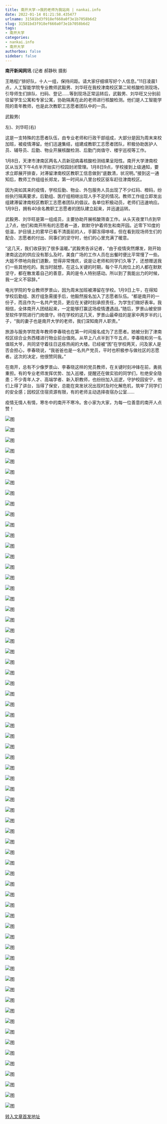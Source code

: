 ```yaml
---
title: 南开大学->我的老师为我站岗 | nankai.info
date: 2022-01-14 01:21:58.435477
urlname: 31581bd3f918ef660a0f3e1b7058b6d2
slug: 31581bd3f918ef660a0f3e1b7058b6d2
tags: 
- 南开大学
categories:
- nankai.info
- 南开大学
authorbox: false
sidebar: false
---
```

**南开新闻网讯** (记者 郝静秋 摄影

王皓程)“排好队，十人一组，保持间距。请大家仔细填写好个人信息。”11日凌晨1点，人工智能学院专业教师武毅男、刘华旺在我校津南校区第二轮核酸检测现场，引导师生们排队、扫码、登记……等到现场正常运转后，武毅男、刘华旺又分别前往留学生公寓和专家公寓，协助隔离在此的老师进行核酸检测。他们是人工智能学院的青年教师，也是此次教职工志愿者团队中的一员。

武毅男(
<!--more-->
左)、刘华旺(右)

这是一支特殊的志愿者队伍，由专业老师和行政干部组成，大部分是因为周末来校加班，被疫情滞留。他们迅速集结，组建成教职工志愿者团队，积极协助医护人员、辅导员、后勤、物业开展核酸检测、后勤门岗值守、楼宇巡视等工作。

1月8日，天津市津南区两名人员新冠病毒核酸检测结果呈阳性。南开大学津南校区从当天下午4点半开始实行校园封闭管理。1月8日9点，学校接到上级通知，要求立即展开排查，对滞留津南校区教职工信息做到“底数清，状况明。”接到这一通知后，教师工作组组长郑龙，第一时间从八里台校区驱车赶往津南校区。

因为突如其来的疫情，学校后勤、物业、外包服务人员出现了不少红码、橙码，纷纷执行隔离要求，后勤组、医疗组相继出现人手不足的情况。教师工作组立即发出组建滞留津南校区教职工志愿者团队的倡议。各单位积极动员，老师们迅速响应。1月9日，拥有40余名教职工志愿者的团队建立起来，并迅速运转。

武毅男、刘华旺是第一组成员，主要协助开展核酸筛查工作。从头天夜里11点到早上7点，他们和南开所有的志愿者一道，默默守护着师生和南开园。近零下10度的低温，护目镜上的雾早已看不清面前的人，手脚冻得哆嗦，但在看到现场师生们的配合、志愿者的付出、同事们的坚守时，他们的心里充满了暖意。

“这几天，我们收获到了很多温暖。”武毅男告诉记者，“由于疫情突然爆发，刚开始津南这边的供应没有那么及时，美食广场的工作人员在出餐时便比平常慢了一些。大姐不停地向我们道歉，觉得非常愧疚，说是让老师和同学们久等了，还想赠送我们一些其他吃的。我当时就想，在这么关键的时期，每个平凡岗位上的人都在默默坚守，都在散发着自己的善意，真的是令人特别感动。所以到了我能出力的时候，我一定义不容辞。”

电光学院的专业教师罗景山，因为周末加班被滞留在学校。1月9日上午，在得知学校后勤组、医疗组急需援手后，他毅然报名加入了志愿者队伍。“都是南开的一份子，而且作为一名共产党员，更应在关键时刻承担责任，为学生们做好表率。我相信，全体南开人团结起来，一定能够打赢这场疫情遭遇战。”随后，罗景山被安排至软件学院进行门岗值守。待在学校的这几天，罗景山最牵挂的是家中两岁半的儿子，“我的妻子也是南开大学的老师，我们深知南开人职责。”

旅游与服务学院青年教师李春晓也在第一时间报名成为了志愿者。她被分到了津南校区综合业务西楼进行物业前台值岗。从早上八点半到下午五点，李春晓和另一名值班大爷，共同坚守着往日这栋热闹的大楼。已经被“困”在学校两天，问及家人是否会担心，李春晓说，“我爸爸也是一名共产党员，平时也积极参与做社区的志愿者。这次的决定，他很赞同我。”

在南开，总有不少像罗景山、李春晓这样的党员教师，在关键时刻冲锋在前，勇挑重担。有的专业老师发挥优势、加入巡楼，提醒还在做实验的同学们，杜绝安全隐患；不少青年人才、高端学者、新入职教师，也纷纷加入巡逻，守护校园安宁，他们上得了讲台，当得了保安，总能在突发状况出现时及时化解危机，筑牢了同学们的安全感；因校区住宿资源有限，有的老师主动选择夜宿办公室……

疫情无情人有情，寒冬中的南开不寒冷。舍小家为大家，为每一位善意的南开人点赞！

![图](http://news.nankai.edu.cn/ywsd/system/2022/01/12/g)

![图](http://news.nankai.edu.cn/ywsd/system/2022/01/12/p)

![图](http://news.nankai.edu.cn/ywsd/system/2022/01/12/j)

![图](http://news.nankai.edu.cn/ywsd/system/2022/01/12/)

![图](http://news.nankai.edu.cn/ywsd/system/2022/01/12/6)

![图](http://news.nankai.edu.cn/ywsd/system/2022/01/12/7)

![图](http://news.nankai.edu.cn/ywsd/system/2022/01/12/7)

![图](http://news.nankai.edu.cn/ywsd/system/2022/01/12/e)

![图](http://news.nankai.edu.cn/ywsd/system/2022/01/12/6)

![图](http://news.nankai.edu.cn/ywsd/system/2022/01/12/8)

![图](http://news.nankai.edu.cn/ywsd/system/2022/01/12/9)

![图](http://news.nankai.edu.cn/ywsd/system/2022/01/12/9)

![图](http://news.nankai.edu.cn/ywsd/system/2022/01/12/_)

![图](http://news.nankai.edu.cn/ywsd/system/2022/01/12/7)

![图](http://news.nankai.edu.cn/ywsd/system/2022/01/12/8)

![图](http://news.nankai.edu.cn/ywsd/system/2022/01/12/9)

![图](http://news.nankai.edu.cn/ywsd/system/2022/01/12/3)

![图](http://news.nankai.edu.cn/ywsd/system/2022/01/12/4)

![图](http://news.nankai.edu.cn/ywsd/system/2022/01/12/0)

![图](http://news.nankai.edu.cn/ywsd/system/2022/01/12/0)

![图](http://news.nankai.edu.cn/ywsd/system/2022/01/12/0)

![图](http://news.nankai.edu.cn/ywsd/system/2022/01/12/3)

![图](http://news.nankai.edu.cn/ywsd/system/2022/01/12/0)

![图](http://news.nankai.edu.cn/ywsd/system/2022/01/12/0)

![图](http://news.nankai.edu.cn/)

![图](http://news.nankai.edu.cn/ywsd/system/2022/01/12/9)

![图](http://news.nankai.edu.cn/ywsd/system/2022/01/12/3)

![图](http://news.nankai.edu.cn/ywsd/system/2022/01/12/4)

![图](http://news.nankai.edu.cn/)

![图](http://news.nankai.edu.cn/ywsd/system/2022/01/12/0)

![图](http://news.nankai.edu.cn/ywsd/system/2022/01/12/0)

![图](http://news.nankai.edu.cn/ywsd/system/2022/01/12/0)

![图](http://news.nankai.edu.cn/)

![图](http://news.nankai.edu.cn/ywsd/system/2022/01/12/3)

![图](http://news.nankai.edu.cn/ywsd/system/2022/01/12/0)

![图](http://news.nankai.edu.cn/ywsd/system/2022/01/12/0)

![图](http://news.nankai.edu.cn/)

![图](http://news.nankai.edu.cn/ywsd/system/2022/01/12/c)

![图](http://news.nankai.edu.cn/ywsd/system/2022/01/12/i)

![图](http://news.nankai.edu.cn/ywsd/system/2022/01/12/p)

![图](http://news.nankai.edu.cn/)

![图](http://news.nankai.edu.cn/ywsd/system/2022/01/12/n)

![图](http://news.nankai.edu.cn/ywsd/system/2022/01/12/c)

![图](http://news.nankai.edu.cn/ywsd/system/2022/01/12/)

![图](http://news.nankai.edu.cn/ywsd/system/2022/01/12/u)

![图](http://news.nankai.edu.cn/ywsd/system/2022/01/12/d)

![图](http://news.nankai.edu.cn/ywsd/system/2022/01/12/e)

![图](http://news.nankai.edu.cn/ywsd/system/2022/01/12/)

![图](http://news.nankai.edu.cn/ywsd/system/2022/01/12/i)

![图](http://news.nankai.edu.cn/ywsd/system/2022/01/12/a)

![图](http://news.nankai.edu.cn/ywsd/system/2022/01/12/k)

![图](http://news.nankai.edu.cn/ywsd/system/2022/01/12/n)

![图](http://news.nankai.edu.cn/ywsd/system/2022/01/12/a)

![图](http://news.nankai.edu.cn/ywsd/system/2022/01/12/n)

![图](http://news.nankai.edu.cn/ywsd/system/2022/01/12/)

![图](http://news.nankai.edu.cn/ywsd/system/2022/01/12/s)

![图](http://news.nankai.edu.cn/ywsd/system/2022/01/12/w)

![图](http://news.nankai.edu.cn/ywsd/system/2022/01/12/e)

![图](http://news.nankai.edu.cn/ywsd/system/2022/01/12/n)

![图](http://news.nankai.edu.cn/)

![图](http://news.nankai.edu.cn/)

![图](http://news.nankai.edu.cn/ywsd/system/2022/01/12/:)

![图](http://news.nankai.edu.cn/ywsd/system/2022/01/12/p)

![图](http://news.nankai.edu.cn/ywsd/system/2022/01/12/t)

![图](http://news.nankai.edu.cn/ywsd/system/2022/01/12/t)

![图](http://news.nankai.edu.cn/ywsd/system/2022/01/12/h)

[转入文章首发地址](http://news.nankai.edu.cn/ywsd/system/2022/01/12/030049916.shtml)
